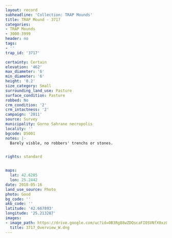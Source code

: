 ```yaml
---
layout: record
subheadline: 'Collection: TRAP Mounds'
title: TRAP Mound - 3717
categories:
- TRAP Mounds
- 3000-3999
header: no
tags:
- ''
trap_id: '3717'

certainty: Certain
elevation: '462'
max_diameter: '6'
min_diameter: '6'
height: '0.2'
size_category: Small
surrounding_land_use: Pasture
surface_condition: Pasture
robbed: No
crm_condition: '2'
crm_intactness: '2'
campaign: '2011'
source: Survey
municipality: Gorno Sahrane necropolis
locality: ''
bgcode: DS001
notes: |-
  Barely visble, no robbers' trenchs or stones.


rights: standard


maps:
  lat: 42.6285
  lon: 25.2442
date: 2018-05-16
land_use_source: Photo
photo: Good
bg_code: ''
akb_code: ''
latitude: '42.667893'
longitude: '25.213287'
images:
- image_path: https://drive.google.com/uc?id=0B3Rg88wZDQscaFI0SVNfX0xzQk0
  title: 3717_Overview_W.dng
---
```


